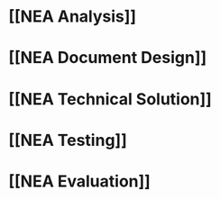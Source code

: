 # [[NEA Analysis]]

# [[NEA Document Design]]
# [[NEA Technical Solution]]

# [[NEA Testing]]

# [[NEA Evaluation]]


